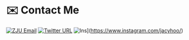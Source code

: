 # ✉️ Contact Me
[![ZJU Email](https://img.shields.io/static/v1?color=blue&link=mailto%3Ajiaconghu%40zju.edu.cn&logo=Mail.Ru&message=jiaconghu@zju.edu.cn&style=social&label=email)](mailto:jiaconghu@zju.edu.cn)
[![Twitter URL](https://img.shields.io/twitter/url?label=https%3A%2F%2Ftwitter.com%2FJacyHoo&style=social&url=https%3A%2F%2Ftwitter.com%2FJacyHoo)](https://twitter.com/JacyHoo)
![Ins](https://img.shields.io/static/v1?[color=blue&link=https%3A%2F%2Fwww.instagram.com%2Fjacyhoo%2F&logo=Instagram&message=@jacyhoo&style=social&label=ins)](https://www.instagram.com/jacyhoo/)

